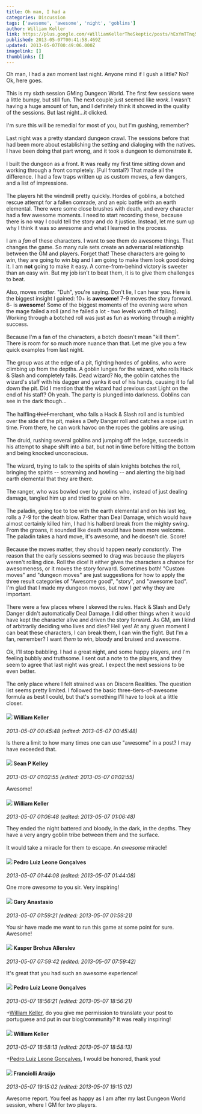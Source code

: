 ```yaml
---
title: Oh man, I had a
categories: Discussion
tags: ['awesome', 'awesome', 'night', 'goblins']
author: William Keller
link: https://plus.google.com/+WilliamKellerTheSkeptic/posts/hExYmTTnq5Q
published: 2013-05-07T00:41:58.469Z
updated: 2013-05-07T00:49:06.000Z
imagelink: []
thumblinks: []
---
```


Oh man, I had a <i>zen</i> moment last night. Anyone mind if I gush a little? No? Ok, here goes.<br /><br />This is my sixth session GMing Dungeon World. The first few sessions were a little bumpy, but still fun. The next couple just seemed like <i>work</i>. I wasn&#39;t having a huge amount of fun, and I definitely think it showed in the quality of the sessions. But last night...it clicked.<br /><br />I&#39;m sure this will be remedial for most of you, but I&#39;m gushing, remember?<br /><br />Last night was a pretty standard dungeon crawl. The sessions before that had been more about establishing the setting and dialoging with the natives. I have been doing that part wrong, and it took a dungeon to demonstrate it.<br /><br />I built the dungeon as a front. It was really my first time sitting down and working through a front completely. (Full frontal?) That made all the difference. I had a few traps written up as custom moves, a few dangers, and a list of impressions.<br /><br />The players hit the windmill pretty quickly. Hordes of goblins, a botched rescue attempt for a fallen comrade, and an epic battle with an earth elemental. There were some close brushes with death, and every character had a few awesome moments. I need to start recording these, because there is no way I could tell the story and do it justice. Instead, let me sum up why I think it was so awesome and what I learned in the process.<br /><br />I am a <i>fan</i> of these characters. I want to see them do awesome things. That changes the game. So many rule sets create an adversarial relationship between the GM and players. Forget that! These characters are going to <i>win</i>, they are going to <i>win big</i> and I am going to make them look good doing it. I am <b>not</b> going to make it easy. A come-from-behind victory is sweeter than an easy win. But my job isn&#39;t to beat them, it is to give them challenges to beat. <br /><br />Also, moves <i>matter</i>. &quot;Duh&quot;, you&#39;re saying. Don&#39;t lie, I can hear you. Here is the biggest insight I gained: 10+ is <b>awesome!</b> 7-9 moves the story forward. 6- is <b>awesome!</b> Some of the biggest moments of the evening were when the mage failed a roll (and he failed a lot - two levels worth of failing). Working through a botched roll was just as fun as working through a mighty success. <br /><br />Because I&#39;m a fan of the characters, a botch doesn&#39;t mean &quot;kill them&quot;. There is room for so much more nuance than that. Let me give you a few quick examples from last night. <br /><br />The group was at the edge of a pit, fighting hordes of goblins, who were climbing up from the depths. A goblin lunges for the wizard, who rolls Hack &amp; Slash and completely fails. Dead wizard? No, the goblin catches the wizard&#39;s staff with his dagger and yanks it out of his hands, causing it to fall down the pit. Did I mention that the wizard had previous cast Light on the end of his staff? Oh yeah. The party is plunged into darkness. Goblins can see in the dark though...<br /><br />The halfling t̶h̶i̶e̶f̶ merchant, who fails a Hack &amp; Slash roll and is tumbled over the side of the pit, makes a Defy Danger roll and catches a rope just in time. From there, he can work havoc on the ropes the goblins are using.<br /><br />The druid, rushing several goblins and jumping off the ledge, succeeds in his attempt to shape shift into a bat, but not in time before hitting the bottom and being knocked unconscious. <br /><br />The wizard, trying to talk to the spirits of slain knights botches the roll, bringing the spirits -- screaming and howling -- and alerting the big bad earth elemental that they are there.<br /><br />The ranger, who was bowled over by goblins who, instead of just dealing damage, tangled him up and tried to gnaw on him.<br /><br />The paladin, going toe to toe with the earth elemental and on his last leg, rolls a 7-9 for the death blow. Rather than Deal Damage, which would have almost certainly killed him, I had his halberd break from the mighty swing. From the groans, it sounded like death would have been more welcome. The paladin takes a hard move, it&#39;s awesome, and he doesn&#39;t die. Score!<br /><br />Because the moves matter, they should happen nearly <i>constantly</i>. The reason that the early sessions seemed to drag was because the players weren&#39;t rolling dice. Roll the dice! It either gives the characters a chance for awesomeness, or it moves the story forward. Sometimes both! &quot;Custom moves&quot; and &quot;dungeon moves&quot; are just suggestions for how to apply the three result categories of &quot;Awesome good&quot;, &quot;story&quot;, and &quot;awesome bad&quot;. I&#39;m glad that I made my dungeon moves, but now I <i>get</i> why they are important.<br /><br />There were a few places where I skewed the rules. Hack &amp; Slash and Defy Danger didn&#39;t automatically Deal Damage. I did other things when it would have kept the character alive and driven the story forward. As GM, am I kind of arbitrarily deciding who lives and dies? Hell yes! At any given moment I can beat these characters, I can break them, I can win the fight. But I&#39;m a fan, remember? I want <i>them</i> to win, bloody and bruised and awesome.<br /><br />Ok, I&#39;ll stop babbling. I had a great night, and some happy players, and I&#39;m feeling bubbly and truthsome. I sent out a note to the players, and they seem to agree that last night was great. I expect the next sessions to be even better.<br /><br />The only place where I felt strained was on Discern Realities. The question list seems pretty limited. I followed the basic three-tiers-of-awesome formula as best I could, but that&#39;s something I&#39;ll have to look at a little closer.
<div id='comment z12nv1laeprzh3mrk04cjxxzskepurlxcyg0k'>
  <h4><img src='{{site.baseurl}}//images/avatars/102218898152935327949_photo.jpg'> William Keller</h4>
      <p><cite>2013-05-07 00:45:48 (edited: 2013-05-07 00:45:48)</cite></p>
        <p>Is there a limit to how many times one can use &quot;awesome&quot; in a post? I may have exceeded that.</p>
</div>
        

<div id='comment z12nv1laeprzh3mrk04cjxxzskepurlxcyg0k'>
  <h4><img src='{{site.baseurl}}//images/avatars/110706667354365952462_photo.jpg'> Sean P Kelley</h4>
      <p><cite>2013-05-07 01:02:55 (edited: 2013-05-07 01:02:55)</cite></p>
        <p>Awesome!</p>
</div>
        

<div id='comment z12nv1laeprzh3mrk04cjxxzskepurlxcyg0k'>
  <h4><img src='{{site.baseurl}}//images/avatars/102218898152935327949_photo.jpg'> William Keller</h4>
      <p><cite>2013-05-07 01:06:48 (edited: 2013-05-07 01:06:48)</cite></p>
        <p>They ended the night battered and bloody, in the dark, in the depths.  They have a very angry goblin tribe between them and the surface. <br /><br />It would take a miracle for them to escape. An <i>awesome</i> miracle!</p>
</div>
        

<div id='comment z12nv1laeprzh3mrk04cjxxzskepurlxcyg0k'>
  <h4><img src='{{site.baseurl}}//images/avatars/116559409828124755707_photo.jpg'> Pedro Luiz Leone Gonçalves</h4>
      <p><cite>2013-05-07 01:44:08 (edited: 2013-05-07 01:44:08)</cite></p>
        <p>One more <i>awesome</i> to you sir. Very inspiring!</p>
</div>
        

<div id='comment z12nv1laeprzh3mrk04cjxxzskepurlxcyg0k'>
  <h4><img src='{{site.baseurl}}//images/avatars/113793360676683955064_photo.jpg'> Gary Anastasio</h4>
      <p><cite>2013-05-07 01:59:21 (edited: 2013-05-07 01:59:21)</cite></p>
        <p>You sir have made me want to run this game at some point for sure. Awesome!</p>
</div>
        

<div id='comment z12nv1laeprzh3mrk04cjxxzskepurlxcyg0k'>
  <h4><img src='{{site.baseurl}}//images/avatars/110937611143261107555_photo.jpg'> Kasper Brohus Allerslev</h4>
      <p><cite>2013-05-07 07:59:42 (edited: 2013-05-07 07:59:42)</cite></p>
        <p>It&#39;s great that you had such an awesome experience!</p>
</div>
        

<div id='comment z12nv1laeprzh3mrk04cjxxzskepurlxcyg0k'>
  <h4><img src='{{site.baseurl}}//images/avatars/116559409828124755707_photo.jpg'> Pedro Luiz Leone Gonçalves</h4>
      <p><cite>2013-05-07 18:56:21 (edited: 2013-05-07 18:56:21)</cite></p>
        <p><span class="proflinkWrapper"><span class="proflinkPrefix">+</span><a class="proflink" href="https://plus.google.com/102218898152935327949" oid="102218898152935327949">William Keller</a></span>, do you give me permission to translate your post to portuguese and put in our blog/community? It was really inspiring!</p>
</div>
        

<div id='comment z12nv1laeprzh3mrk04cjxxzskepurlxcyg0k'>
  <h4><img src='{{site.baseurl}}//images/avatars/102218898152935327949_photo.jpg'> William Keller</h4>
      <p><cite>2013-05-07 18:58:13 (edited: 2013-05-07 18:58:13)</cite></p>
        <p><span class="proflinkWrapper"><span class="proflinkPrefix">+</span><a class="proflink" href="https://plus.google.com/116559409828124755707" oid="116559409828124755707">Pedro Luiz Leone Gonçalves</a></span>, I would be honored, thank you!</p>
</div>
        

<div id='comment z12nv1laeprzh3mrk04cjxxzskepurlxcyg0k'>
  <h4><img src='{{site.baseurl}}//images/avatars/118194302377245959148_photo.jpg'> Franciolli Araújo</h4>
      <p><cite>2013-05-07 19:15:02 (edited: 2013-05-07 19:15:02)</cite></p>
        <p>Awesome report. You feel as happy as I am after my last Dungeon World session, where I GM for two players. </p>
</div>
        